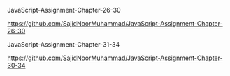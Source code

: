 JavaScript-Assignment-Chapter-26-30

https://github.com/SajidNoorMuhammad/JavaScript-Assignment-Chapter-26-30

JavaScript-Assignment-Chapter-31-34

https://github.com/SajidNoorMuhammad/JavaScript-Assignment-Chapter-30-34
